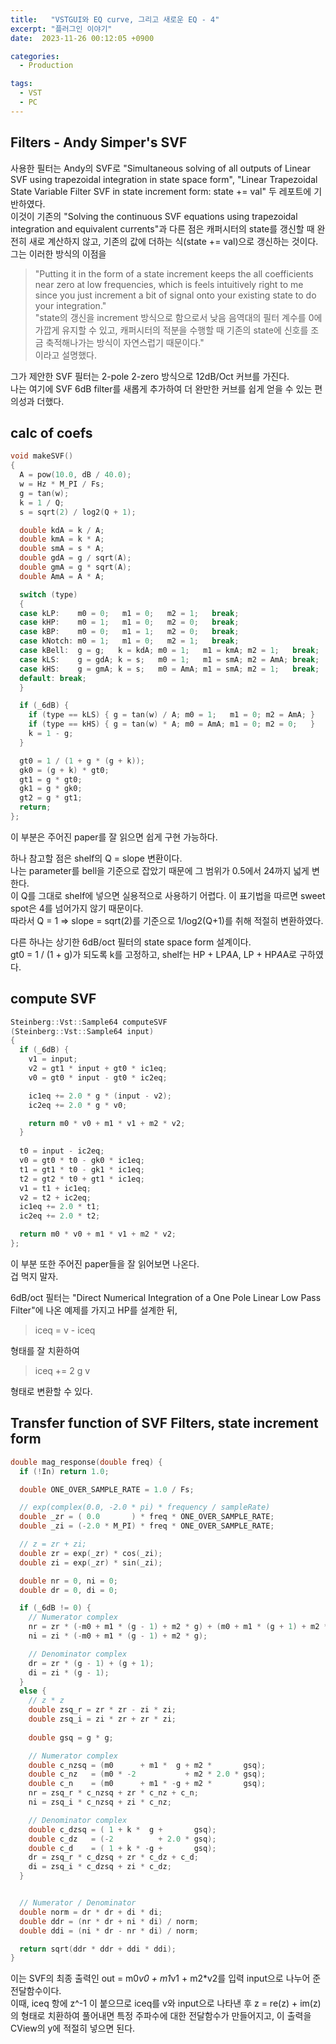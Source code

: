 ```yaml
---
title:   "VSTGUI와 EQ curve, 그리고 새로운 EQ - 4"
excerpt: "플러그인 이야기"
date:  2023-11-26 00:12:05 +0900

categories:
  - Production

tags:
  - VST
  - PC
---
```


## Filters - Andy Simper's SVF  

사용한 필터는 Andy의 SVF로 "Simultaneous solving of all outputs of Linear SVF using trapezoidal integration in state space form", "Linear Trapezoidal State Variable Filter SVF in state increment form: state += val" 두 레포트에 기반하였다.  
이것이 기존의 "Solving the continuous SVF equations using trapezoidal integration and equivalent currents"과 다른 점은 캐퍼시터의 state를 갱신할 때 완전히 새로 계산하지 않고, 기존의 값에 더하는 식(state += val)으로 갱신하는 것이다.  
그는 이러한 방식의 이점을  
> "Putting it in the form of a state increment keeps the all coefficients near zero at low frequencies,
which is feels intuitively right to me since you just increment a bit of signal onto your existing state to
do your integration."  
> "state의 갱신을 increment 방식으로 함으로서 낮음 음역대의 필터 계수를 0에 가깝게 유지할 수 있고, 캐퍼시터의 적분을 수행할 때 기존의 state에 신호를 조금 축적해나가는 방식이 자연스럽기 때문이다."  
이라고 설명했다.  

그가 제안한 SVF 필터는 2-pole 2-zero 방식으로 12dB/Oct 커브를 가진다.  
나는 여기에 SVF 6dB filter를 새롭게 추가하여 더 완만한 커브를 쉽게 얻을 수 있는 편의성과 더했다.  

## calc of coefs  

```c++
void makeSVF()
{
  A = pow(10.0, dB / 40.0);
  w = Hz * M_PI / Fs;
  g = tan(w);
  k = 1 / Q;
  s = sqrt(2) / log2(Q + 1);

  double kdA = k / A;
  double kmA = k * A;
  double smA = s * A;
  double gdA = g / sqrt(A);
  double gmA = g * sqrt(A);
  double AmA = A * A;

  switch (type)
  {
  case kLP:    m0 = 0;   m1 = 0;   m2 = 1;   break;
  case kHP:    m0 = 1;   m1 = 0;   m2 = 0;   break;
  case kBP:    m0 = 0;   m1 = 1;   m2 = 0;   break;
  case kNotch: m0 = 1;   m1 = 0;   m2 = 1;   break;
  case kBell:  g = g;   k = kdA; m0 = 1;   m1 = kmA; m2 = 1;   break;
  case kLS:    g = gdA; k = s;   m0 = 1;   m1 = smA; m2 = AmA; break;
  case kHS:    g = gmA; k = s;   m0 = AmA; m1 = smA; m2 = 1;   break;
  default: break;
  }

  if (_6dB) {
    if (type == kLS) { g = tan(w) / A; m0 = 1;   m1 = 0; m2 = AmA; }
    if (type == kHS) { g = tan(w) * A; m0 = AmA; m1 = 0; m2 = 0;   }
    k = 1 - g;
  }

  gt0 = 1 / (1 + g * (g + k));
  gk0 = (g + k) * gt0;
  gt1 = g * gt0;
  gk1 = g * gk0;
  gt2 = g * gt1;
  return;
};
```

이 부분은 주어진 paper를 잘 읽으면 쉽게 구현 가능하다.  

하나 참고할 점은 shelf의 Q = slope 변환이다.  
나는 parameter를 bell을 기준으로 잡았기 때문에 그 범위가 0.5에서 24까지 넓게 변한다.  
이 Q를 그대로 shelf에 넣으면 실용적으로 사용하기 어렵다. 이 표기법을 따르면 sweet spot은 4를 넘어가지 않기 때문이다.  
따라서 Q = 1 => slope = sqrt(2)를 기준으로 1/log2(Q+1)를 취해 적절히 변환하였다.  

다른 하나는 상기한 6dB/oct 필터의 state space form 설계이다.  
gt0 = 1 / (1 + g)가 되도록 k를 고정하고, shelf는 HP + LP*A*A, LP + HP*A*A로 구하였다.  

## compute SVF  

```c++
Steinberg::Vst::Sample64 computeSVF
(Steinberg::Vst::Sample64 input)
{
  if (_6dB) {
    v1 = input;
    v2 = gt1 * input + gt0 * ic1eq;
    v0 = gt0 * input - gt0 * ic2eq;

    ic1eq += 2.0 * g * (input - v2);
    ic2eq += 2.0 * g * v0;

    return m0 * v0 + m1 * v1 + m2 * v2;
  }
    
  t0 = input - ic2eq; 
  v0 = gt0 * t0 - gk0 * ic1eq;
  t1 = gt1 * t0 - gk1 * ic1eq;
  t2 = gt2 * t0 + gt1 * ic1eq;
  v1 = t1 + ic1eq;
  v2 = t2 + ic2eq;
  ic1eq += 2.0 * t1; 
  ic2eq += 2.0 * t2;

  return m0 * v0 + m1 * v1 + m2 * v2;
};
```

이 부분 또한 주어진 paper들을 잘 읽어보면 나온다.  
겁 먹지 말자.  

6dB/oct 필터는 "Direct Numerical Integration of a One Pole Linear Low Pass Filter"에 나온 예제를 가지고 HP를 설계한 뒤,  

> iceq = v - iceq  

형태를 잘 치환하여

> iceq += 2 g v  

형태로 변환할 수 있다.  

## Transfer function of SVF Filters, state increment form  

``` c++
double mag_response(double freq) {
  if (!In) return 1.0;

  double ONE_OVER_SAMPLE_RATE = 1.0 / Fs;

  // exp(complex(0.0, -2.0 * pi) * frequency / sampleRate)
  double _zr = ( 0.0       ) * freq * ONE_OVER_SAMPLE_RATE;
  double _zi = (-2.0 * M_PI) * freq * ONE_OVER_SAMPLE_RATE;

  // z = zr + zi;
  double zr = exp(_zr) * cos(_zi);
  double zi = exp(_zr) * sin(_zi);

  double nr = 0, ni = 0;
  double dr = 0, di = 0;

  if (_6dB != 0) {
    // Numerator complex
    nr = zr * (-m0 + m1 * (g - 1) + m2 * g) + (m0 + m1 * (g + 1) + m2 * g);
    ni = zi * (-m0 + m1 * (g - 1) + m2 * g);

    // Denominator complex
    dr = zr * (g - 1) + (g + 1);
    di = zi * (g - 1);
  }
  else {
    // z * z
    double zsq_r = zr * zr - zi * zi;
    double zsq_i = zi * zr + zr * zi;
  
    double gsq = g * g;

    // Numerator complex
    double c_nzsq = (m0      + m1 *  g + m2 *       gsq);
    double c_nz   = (m0 * -2           + m2 * 2.0 * gsq);
    double c_n    = (m0      + m1 * -g + m2 *       gsq);
    nr = zsq_r * c_nzsq + zr * c_nz + c_n;
    ni = zsq_i * c_nzsq + zi * c_nz;

    // Denominator complex
    double c_dzsq = ( 1 + k *  g +       gsq);
    double c_dz   = (-2          + 2.0 * gsq);
    double c_d    = ( 1 + k * -g +       gsq);
    dr = zsq_r * c_dzsq + zr * c_dz + c_d;
    di = zsq_i * c_dzsq + zi * c_dz;
  }


  // Numerator / Denominator
  double norm = dr * dr + di * di;
  double ddr = (nr * dr + ni * di) / norm;
  double ddi = (ni * dr - nr * di) / norm;

  return sqrt(ddr * ddr + ddi * ddi);
}
```

이는 SVF의 최종 출력인 out = m0*v0 + m1*v1 + m2*v2를 입력 input으로 나누어 준 전달함수이다.  
이때, iceq 항에 z^-1 이 붙으므로 iceq를 v와 input으로 나타낸 후 z = re(z) + im(z)의 형태로 치환하여 풀어내면 특정 주파수에 대한 전달함수가 만들어지고, 이 출력을 CView의 y에 적절히 넣으면 된다.  
